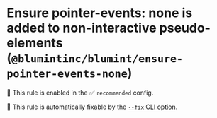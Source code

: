 # Ensure pointer-events: none is added to non-interactive pseudo-elements (`@blumintinc/blumint/ensure-pointer-events-none`)

💼 This rule is enabled in the ✅ `recommended` config.

🔧 This rule is automatically fixable by the [`--fix` CLI option](https://eslint.org/docs/latest/user-guide/command-line-interface#--fix).

<!-- end auto-generated rule header -->
